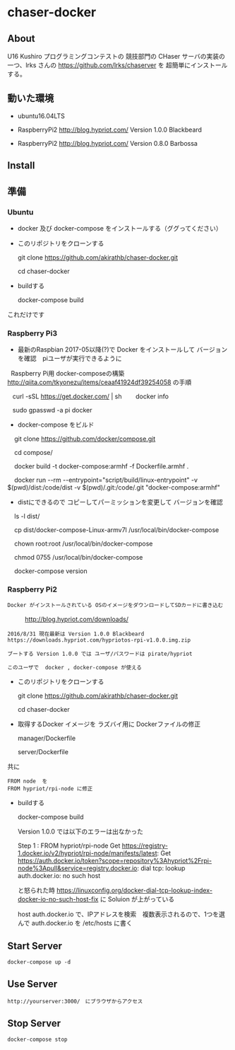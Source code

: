 
# chaser-docker

## About

   U16 Kushiro プログラミングコンテストの 競技部門の CHaser サーバの実装の一つ、lrks さんの https://github.com/lrks/chaserver を 超簡単にインストールする。

## 動いた環境

+   ubuntu16.04LTS 

+   RaspberryPi2  http://blog.hypriot.com/ Version 1.0.0 Blackbeard

+   RaspberryPi2  http://blog.hypriot.com/ Version 0.8.0 Barbossa


## Install

## 準備



### Ubuntu

+ docker 及び docker-compose をインストールする（ググってください）

+ このリポジトリをクローンする

    git clone https://github.com/akirathb/chaser-docker.git 

    cd chaser-docker

+ buildする

    docker-compose build

これだけです

### Raspberry Pi3

+ 最新のRaspbian 2017-05以降(?)で Docker をインストールして バージョンを確認　piユーザが実行できるように

   Raspberry Pi用 docker-composeの構築 http://qiita.com/tkyonezu/items/ceaaf41924df39254058 の手順
   
    curl -sSL https://get.docker.com/ | sh 
    
    docker info 
    
    sudo gpasswd -a pi docker 
     
+ docker-compose をビルド

     git clone https://github.com/docker/compose.git
     
     cd compose/
     
     docker build -t docker-compose:armhf -f Dockerfile.armhf .
     
     docker run --rm --entrypoint="script/build/linux-entrypoint" -v $(pwd)/dist:/code/dist -v $(pwd)/.git:/code/.git "docker-compose:armhf"
 
 + distにできるので コピーしてパーミッションを変更して バージョンを確認
 
     ls -l dist/
     
     cp dist/docker-compose-Linux-armv7l /usr/local/bin/docker-compose
     
     chown root:root /usr/local/bin/docker-compose
     
     chmod 0755 /usr/local/bin/docker-compose
     
     docker-compose version

### Raspberry Pi2

    Docker がインストールされている OSのイメージをダウンロードしてSDカードに書き込む
　　
    http://blog.hypriot.com/downloads/

    2016/8/31 現在最新は Version 1.0.0 Blackbeard https://downloads.hypriot.com/hypriotos-rpi-v1.0.0.img.zip
   
    ブートする Version 1.0.0 では ユーザ/パスワードは pirate/hypriot
    
    このユーザで  docker , docker-compose が使える

+ このリポジトリをクローンする

    git clone https://github.com/akirathb/chaser-docker.git

    cd chaser-docker

+ 取得するDocker イメージを ラズバイ用に Dockerファイルの修正

    manager/Dockerfile

    server/Dockerfile

共に

    FROM node  を
    FROM hypriot/rpi-node に修正


+ buildする

    docker-compose build


    Version 1.0.0 では以下のエラーは出なかった

    Step 1 : FROM hypriot/rpi-node
    Get https://registry-1.docker.io/v2/hypriot/rpi-node/manifests/latest: Get https://auth.docker.io/token?scope=repository%3Ahypriot%2Frpi-node%3Apull&service=registry.docker.io: dial tcp: lookup auth.docker.io: no such host  

    と怒られた時 https://linuxconfig.org/docker-dial-tcp-lookup-index-docker-io-no-such-host-fix に Soluion が上がっている

    host auth.docker.io  で、IPアドレスを検索　複数表示されるので、1つを選んで auth.docker.io を /etc/hosts に書く

    
## Start Server 

    docker-compose up -d

## Use Server

    http://yourserver:3000/　にブラウザからアクセス

## Stop Server

    docker-compose stop


